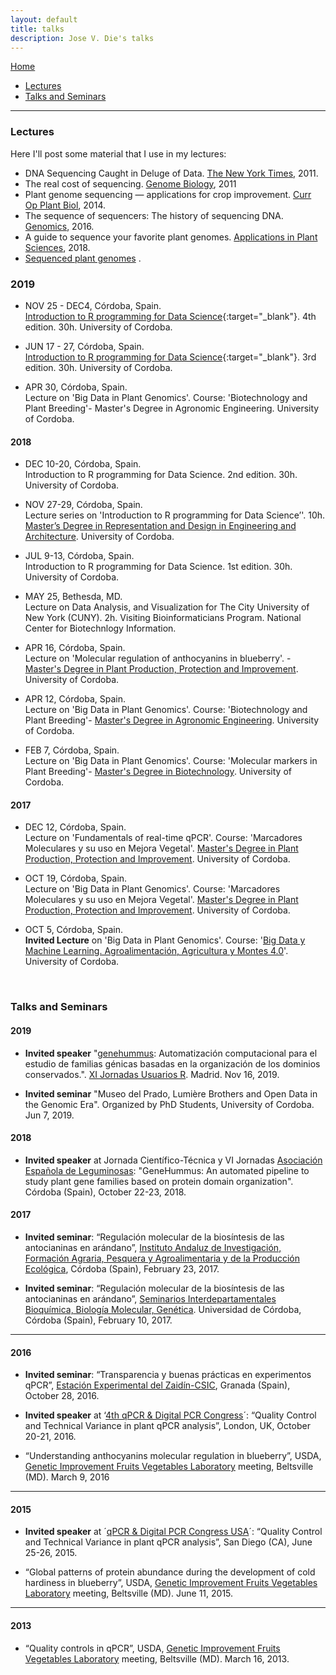 ```yaml
---
layout: default
title: talks
description: Jose V. Die's talks
--- 
```

[Home](../index.html)
  

 * [Lectures](#lectures)
 * [Talks and Seminars](#talks-and-seminars)
    
---
### Lectures

Here I'll post some material that I use in my lectures:  
    
  * DNA Sequencing Caught in Deluge of Data. [The New York Times](http://www.nytimes.com/2011/12/01/business/dna-sequencing-caught-in-deluge-of-data.html), 2011.  
  * The real cost of sequencing. [Genome Biology](https://genomebiology.biomedcentral.com/articles/10.1186/gb-2011-12-8-125), 2011
  * Plant genome sequencing — applications for crop improvement. [Curr Op Plant Biol](files/2014PlantGenomes.pdf), 2014.  
  * The sequence of sequencers: The history of sequencing DNA. [Genomics](files/2016%20History%20of%20Sequencing.pdf), 2016.  
  * A guide to sequence your favorite plant genomes. [Applications in Plant Sciences](files/2018%20Guide%20to%20sequence%20your%20genomes.pdf), 2018.  
  * [Sequenced plant genomes](https://genomevolution.org/wiki/index.php/Sequenced_plant_genomes) . 
  
  
### 2019  
* NOV 25 - DEC4, Córdoba, Spain.  
[Introduction to R programming for Data Science](https://jdieramon.github.io/CursoAnalisisDatos/){:target="_blank"}. 4th edition. 30h. University of Cordoba.    

* JUN 17 - 27, Córdoba, Spain.  
[Introduction to R programming for Data Science](https://jdieramon.github.io/CursoAnalisisDatos/){:target="_blank"}. 3rd edition. 30h. University of Cordoba.  
  
* APR 30, Córdoba, Spain.  
Lecture on 'Big Data in Plant Genomics'. Course: 'Biotechnology and Plant Breeding'- Master's Degree in Agronomic Engineering. University of Cordoba.


#### 2018  
* DEC 10-20, Córdoba, Spain.  
Introduction to R programming for Data Science. 2nd edition. 30h. University of Cordoba. 

* NOV 27-29, Córdoba, Spain.  
Lecture series on 'Introduction to R programming for Data Science’'. 10h. [Master’s Degree in Representation and Design in Engineering and Architecture](https://www.uco.es/estudios/idep/masteres/representacion-diseno-ingenieria-arquitectura). University of Cordoba. 

* JUL 9-13, Córdoba, Spain.  
Introduction to R programming for Data Science. 1st edition. 30h. University of Cordoba.   

* MAY 25, Bethesda, MD.  
Lecture on Data Analysis, and Visualization for The City University of New York (CUNY). 2h. Visiting Bioinformaticians Program. National Center for Biotechnlogy Information.    

* APR 16, Córdoba, Spain.  
Lecture on 'Molecular regulation of anthocyanins in blueberry'. -  [Master's Degree in Plant Production, Protection and Improvement](https://www.uco.es/estudios/idep/masteres/node/211). University of Cordoba.  

* APR 12, Córdoba, Spain.  
Lecture on 'Big Data in Plant Genomics'. Course: 'Biotechnology and Plant Breeding'-  [Master's Degree in Agronomic Engineering](https://www.uco.es/etsiam/master-ingenieria-agronomica/index.html). University of Cordoba.  

* FEB 7, Córdoba, Spain.  
Lecture on 'Big Data in Plant Genomics'. Course: 'Molecular markers in Plant Breeding'-  [Master's Degree in Biotechnology](https://www.uco.es/estudios/idep/masteres/biotecnologia). University of Cordoba. 

#### 2017
* DEC 12, Córdoba, Spain.  
Lecture on 'Fundamentals of real-time qPCR'. Course: 'Marcadores Moleculares y su uso en Mejora Vegetal'. [Master's Degree in Plant Production, Protection and Improvement](https://www.uco.es/estudios/idep/masteres/node/211). University of Cordoba. 

* OCT 19, Córdoba, Spain.  
Lecture on 'Big Data in Plant Genomics'. Course: 'Marcadores Moleculares y su uso en Mejora Vegetal'. [Master's Degree in Plant Production, Protection and Improvement](https://www.uco.es/estudios/idep/masteres/node/211). University of Cordoba.  

* OCT 5, Córdoba, Spain.  
**Invited Lecture** on 'Big Data in Plant Genomics'. Course: '[Big Data y Machine Learning. Agroalimentación, Agricultura y Montes 4.0](http://www.uco.es/etsiam/bigdata17/)'. University of Cordoba.  

<br>
  
  
### Talks and Seminars

#### 2019    
  
* **Invited speaker** "[genehummus](https://canal.uned.es/video/5dd249c95578f2755170d7e1): Automatización computacional para el estudio de familias génicas basadas en la organización de los dominios conservados.". [XI Jornadas Usuarios R](http://r-es.org/XIjuR/). Madrid. Nov 16, 2019.    

* **Invited seminar** "Museo del Prado, Lumière Brothers and Open Data in the Genomic Era". Organized by PhD Students,  University of Cordoba. Jun 7, 2019.  


#### 2018    

* **Invited speaker** at Jornada Científico-Técnica y VI Jornadas [Asociación Española de Leguminosas](http://www.leguminosas.es/): "GeneHummus: An automated pipeline to study plant gene families based on protein domain organization". Córdoba (Spain), October 22-23, 2018.  

#### 2017  

* **Invited seminar**: “Regulación molecular de la biosíntesis de las antocianinas en arándano”, [Instituto Andaluz de Investigación, Formación Agraria, Pesquera y Agroalimentaria y de la Producción Ecológica](http://www.juntadeandalucia.es/agriculturaypesca/ifapa/web/ifapa/elifapa), Córdoba (Spain), February 23, 2017.  

* **Invited seminar**: “Regulación molecular de la biosíntesis de las antocianinas en arándano”, [Seminarios Interdepartamentales Bioquímica, Biología Molecular, Genética](https://www.google.es/url?sa=t&rct=j&q=&esrc=s&source=web&cd=1&ved=0ahUKEwjQgb747ZLUAhXLfhoKHcZVBV0QFggoMAA&url=https%3A%2F%2Fwww.uco.es%2Fdptos%2Fbioquimica-biol-mol%2Fseminarios_interdepartamentales%2Fprograma.pdf&usg=AFQjCNGr_ns-nmxsNuJX66ArlYidqQuECg&sig2=mU2J_beht13Ohe7N0tGUGg). Universidad de Córdoba, Córdoba (Spain),  February 10, 2017.  

---

#### 2016  
* **Invited seminar**: “Transparencia y buenas prácticas en experimentos qPCR”, [Estación Experimental del Zaidín-CSIC](http://www2.eez.csic.es/?q=es/node/7457), Granada (Spain), October 28, 2016.  

* **Invited speaker** at ‘[4th qPCR & Digital PCR Congress](http://www.global-engage.com/event/qpcr-digital-pcr/)´: “Quality Control and Technical Variance in plant qPCR analysis”, London, UK, October 20-21, 2016.

* “Understanding anthocyanins molecular regulation in blueberry”, USDA, [Genetic Improvement Fruits Vegetables Laboratory](https://www.ars.usda.gov/northeast-area/beltsville-md/beltsville-agricultural-research-center/genetic-improvement-for-fruits-vegetables-laboratory/) meeting, Beltsville (MD). March 9, 2016  

---

#### 2015    
* **Invited speaker** at ´[qPCR & Digital PCR Congress USA]((http://www.global-engage.com/event/qpcr-digital-pcr/))´: “Quality Control and Technical Variance in plant qPCR analysis”, San Diego (CA), June 25-26, 2015.  

* “Global patterns of protein abundance during the development of cold hardiness in blueberry”, USDA, [Genetic Improvement Fruits Vegetables Laboratory](https://www.ars.usda.gov/northeast-area/beltsville-md/beltsville-agricultural-research-center/genetic-improvement-for-fruits-vegetables-laboratory/) meeting, Beltsville (MD). June 11, 2015.    

---

#### 2013    
* “Quality controls in qPCR”, USDA, [Genetic Improvement Fruits Vegetables Laboratory]((https://www.ars.usda.gov/northeast-area/beltsville-md/beltsville-agricultural-research-center/genetic-improvement-for-fruits-vegetables-laboratory/)) meeting, Beltsville (MD). March 16, 2013.    
